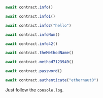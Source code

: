 ```javascript
await contract.info()

await contract.info1()

await contract.info2("hello")

await contract.infoNum()

await contract.info42()

await contract.theMethodName()

await contract.method7123949()

await contract.password()

await contract.authenticate("ethernaut0")
```

Just follow the `console.log`.